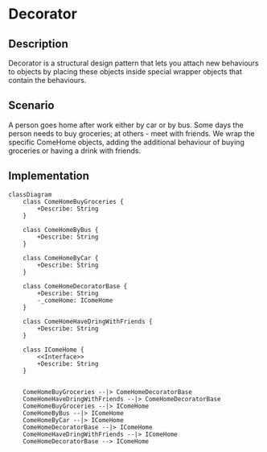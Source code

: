 ﻿# Decorator

## Description

Decorator is a structural design pattern that lets you 
attach new behaviours to objects by placing these objects 
inside special wrapper objects that contain the behaviours.

## Scenario

A person goes home after work either by car or by bus.
Some days the person needs to buy groceries; at others - 
meet with friends. We wrap the specific ComeHome objects,
adding the additional behaviour of buying groceries or
having a drink with friends.

## Implementation

```mermaid
classDiagram
    class ComeHomeBuyGroceries {
        +Describe: String
    }

    class ComeHomeByBus {
        +Describe: String
    }

    class ComeHomeByCar {
        +Describe: String
    }

    class ComeHomeDecoratorBase {
        +Describe: String
        -_comeHome: IComeHome
    }

    class ComeHomeHaveDringWithFriends {
        +Describe: String
    }

    class IComeHome {
        <<Interface>>
        +Describe: String
    }


    ComeHomeBuyGroceries --|> ComeHomeDecoratorBase
    ComeHomeHaveDringWithFriends --|> ComeHomeDecoratorBase
    ComeHomeBuyGroceries --|> IComeHome
    ComeHomeByBus --|> IComeHome
    ComeHomeByCar --|> IComeHome
    ComeHomeDecoratorBase --|> IComeHome
    ComeHomeHaveDringWithFriends --|> IComeHome
    ComeHomeDecoratorBase --> IComeHome

```
